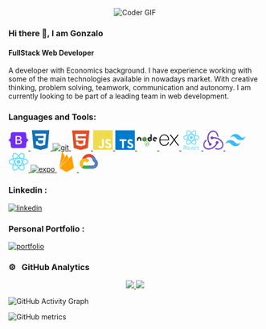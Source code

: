 <p align="center">
  <img src="https://media.giphy.com/media/SWoSkN6DxTszqIKEqv/giphy.gif" alt="Coder GIF" width="500" height="400">
</p>

### Hi there 👋, I am Gonzalo
#### FullStack Web Developer

A developer with Economics background. I have experience working with some of the main technologies available in nowadays market. With creative thinking, problem solving, teamwork, communication and autonomy. I am currently looking to be part of a leading team in web development.

<h3 align="left">Languages and Tools:</h3>
<p align="left"> 
  <a href="https://getbootstrap.com" target="_blank"> 
    <img src="https://github.com/devicons/devicon/blob/master/icons/bootstrap/bootstrap-plain.svg" alt="bootstrap" width="40" height="40"/> 
  </a>
  <a href="https://www.w3schools.com/css/" target="_blank"> 
    <img src="https://github.com/devicons/devicon/blob/master/icons/css3/css3-plain.svg" alt="css3" width="40" height="40"/> 
  </a>
  <a href="https://git-scm.com/" target="_blank"> 
    <img src="https://www.vectorlogo.zone/logos/git-scm/git-scm-icon.svg" alt="git" width="40" height="40"/> 
  </a> 
  <a href="https://www.w3.org/html/" target="_blank"> 
    <img src="https://github.com/devicons/devicon/blob/master/icons/html5/html5-plain.svg" alt="html5" width="40" height="40"/> 
  </a>
  <a href="https://developer.mozilla.org/en-US/docs/Web/JavaScript" target="_blank"> 
    <img src="https://github.com/devicons/devicon/blob/master/icons/javascript/javascript-plain.svg" alt="javascript" width="40" height="40"/> 
  </a>
  <a href="https://www.typescriptlang.org/" target="_blank"> 
    <img src="https://github.com/devicons/devicon/blob/master/icons/typescript/typescript-plain.svg" alt="typescript" width="40" height="40"/> 
  </a>
  <a href="https://nodejs.org" target="_blank"> 
    <img src="https://github.com/devicons/devicon/blob/master/icons/nodejs/nodejs-original-wordmark.svg" alt="nodejs" width="40" height="40"/> 
  </a>
  <a href="https://expressjs.com/" target="_blank"> 
    <img src="https://github.com/devicons/devicon/blob/master/icons/express/express-original.svg" alt="express" width="40" height="40"/> 
  </a>
  <a href="https://reactjs.org/" target="_blank"> 
    <img src="https://github.com/devicons/devicon/blob/master/icons/react/react-original-wordmark.svg" alt="react" width="40" height="40"/> 
  </a>
  <a href="https://redux.js.org" target="_blank"> 
    <img src="https://github.com/devicons/devicon/blob/master/icons/redux/redux-original.svg" alt="redux" width="40" height="40"/> 
  </a>
  <a href="https://tailwindcss.com/" target="_blank"> 
    <img src="https://github.com/devicons/devicon/blob/master/icons/tailwindcss/tailwindcss-original.svg" alt="tailwindcss" width="40" height="40"/> 
  </a>
  <a href="https://reactnative.dev/" target="_blank"> 
    <img src="https://github.com/devicons/devicon/blob/master/icons/react/react-original.svg" alt="react-native" width="40" height="40"/> 
  </a>
  <a href="https://expo.dev/" target="_blank"> 
    <img src="https://www.vectorlogo.zone/logos/expoio/expoio-icon.svg" alt="expo" width="40" height="40"/> 
  </a>
  <a href="https://firebase.google.com/" target="_blank"> 
    <img src="https://github.com/devicons/devicon/blob/master/icons/firebase/firebase-plain.svg" alt="firebase" width="40" height="40"/> 
  </a>
  <a href="https://cloud.google.com/" target="_blank"> 
    <img src="https://github.com/devicons/devicon/blob/master/icons/googlecloud/googlecloud-original.svg" alt="google-cloud" width="40" height="40"/> 
  </a>
</p>

<h3 align="left">Linkedin :</h3>
<a href="https://www.linkedin.com/in/gonzalobugarin24">
  <img src='https://cdn.jsdelivr.net/npm/simple-icons@3.0.1/icons/linkedin.svg' alt='linkedin' height='40'>
</a>

<h3 align="left">Personal Portfolio :</h3>
<a href="https://mamba-studio.co/"> 
  <img src='https://cdn.jsdelivr.net/npm/simple-icons@3.0.1/icons/icloud.svg' alt='portfolio' height='40'>
</a>

### ⚙️ &nbsp; GitHub Analytics

<p align="center">
<a href="https://github.com/bugaringonzalo">
  <img height="180em" src="https://github-readme-stats-eight-theta.vercel.app/api?username=bugaringonzalo&show_icons=true&theme=vue-light&include_all_commits=true&count_private=true" />
  <img height="180em" src="https://github-readme-stats-eight-theta.vercel.app/api/top-langs/?username=bugaringonzalo&layout=compact&e&theme=vue-light" />
</a>
</p>

![GitHub Activity Graph](https://activity-graph.herokuapp.com/graph?username=bugaringonzalo)  

![GitHub metrics](https://metrics.lecoq.io/bugaringonzalo)
